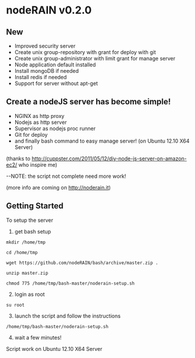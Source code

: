 # nodeRAIN v0.2.0

## New
* Improved security server
* Create unix group-repository with grant for deploy with git
* Create unix group-administrator with limit grant for manage server
* Node application default installed
* Install mongoDB if needed
* Install redis if needed
* Support for server without apt-get

## Create a nodeJS server has become simple!

* NGINX as http proxy
* Nodejs as http server
* Supervisor as nodejs proc runner
* Git for deploy
* and finally bash command to easy manage server!
(on Ubuntu 12.10 X64 Server)

(thanks to http://cuppster.com/2011/05/12/diy-node-js-server-on-amazon-ec2/ who inspire me)

--NOTE: the script not complete need more work!

(more info are coming on http://noderain.it)

## Getting Started

To setup the server

1. get bash setup
  
  `mkdir /home/tmp`
  
  `cd /home/tmp`
  
  `wget https://github.com/nodeRAIN/bash/archive/master.zip .`

  `unzip master.zip`

  `chmod 775 /home/tmp/bash-master/noderain-setup.sh`

2. login as root

  `su root`

3. launch the script and follow the instructions
  
  `/home/tmp/bash-master/noderain-setup.sh`

4. wait a few minutes!

Script work on Ubuntu 12.10 X64 Server
